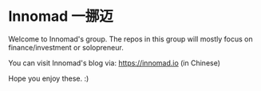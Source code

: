 # Innomad 一挪迈
Welcome to Innomad's group.
The repos in this group will mostly focus on finance/investment or solopreneur.

You can visit Innomad's blog via: https://innomad.io (in Chinese)

Hope you enjoy these. :)
